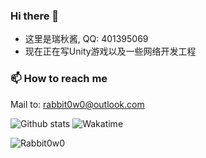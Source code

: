 ### Hi there 👋

- 这里是瑞秋酱, QQ: 401395069
- 现在正在写Unity游戏以及一些网络开发工程

### 📫 How to reach me
Mail to: rabbit0w0@outlook.com

![Github stats](https://github-readme-stats.vercel.app/api?username=Rabbit0w0&show_icons=true&include_all_commits=true&hide_border=true&theme=radical&count_private=true)
![Wakatime](https://github-readme-stats.vercel.app/api/wakatime?username=rabbit0w0)

![Rabbit0w0](https://count.getloli.com/get/@Rabbit0w0)
